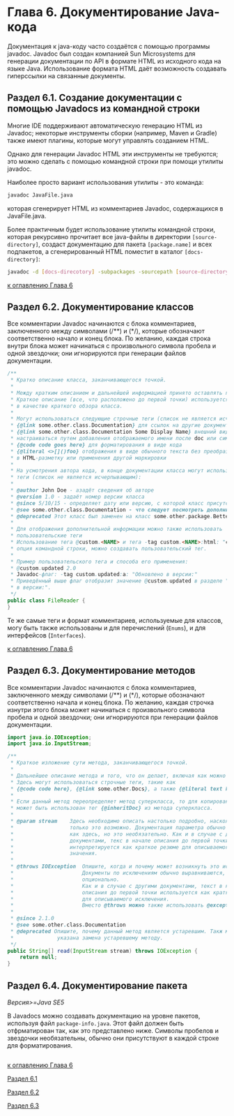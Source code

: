 # Глава 6. Документирование Java-кода

Документация к java-коду часто создаётся с помощью программы javadoc. Javadoc был создан компанией Sun Microsystems для генерации документации по API в формате HTML из исходного кода на языке Java. Использование формата HTML даёт возможность создавать гиперссылки на связанные документы. 

## Раздел 6.1. Создание документации с помощью Javadocs из командной строки

Многие IDE поддерживают автоматическую генерацию HTML из Javadoc; некоторые инструменты сборки (например, Maven и Gradle) также имеют плагины, которые могут управлять созданием HTML.

Однако для генерации Javadoc HTML эти инструменты не требуются; это можно сделать с помощью командной строки при помощи утилиты javadoc.

Наиболее просто вариант использования утилиты - это команда:

```bash
javadoc JavaFile.java
```

которая сгенерирует HTML из комментариев Javadoc, содержащихся в JavaFile.java.

Более практичным будет использование утилиты командной строки, которая рекурсивно прочитает все java-файлы в директории `[source-directory]`, создаст документацию для пакета `[package.name]` и всех подпакетов, а сгенерированный HTML поместит в каталог `[docs-directory]`:

```bash
javadoc -d [docs-direcotory] -subpackages -sourcepath [source-directory]
```

[к оглавлению Глава 6](#глава-6-документирование-java-кода)

## Раздел 6.2. Документирование классов

Все комментарии Javadoc начинаются с блока комментариев, заключенного между символами (/**) и (*/), которые обозначают соответственно начало и конец блока. По желанию, каждая строка внутри блока может начинаться с произвольного символа пробела и одной звездочки; они игнорируются при генерации файлов документации.

```java
/**
 * Кратко описание класса, заканчивающегося точкой.
 * 
 * Между кратким описанием и дальнейшей информацией принято оставлять пустую строку.
 * Краткое описание (все, что расположено до первой точки) используется в классе или пакете
 * в качестве краткого обзора класса.
 * 
 * Могут использоваться следующие строчные теги (список не является исчерпывающим):
 * {@link some.other.class.Documentation} для ссылок на другие документы или символы
 * {@link some.other.class.Documentation Some Display Name} внешний вид ссылки может
 * настраиваться путем добавления отображаемого имени после doc или символа локатора
 * {@code code goes here} для форматирования в виде кода
 * {@literal <>[]()foo} отображения в виде обычного текста без преобразования
 * в HTML-разметку или применения другой маркировки
 * 
 * На усмотрения автора кода, в конце документации класса могут использоваться следующие
 * теги (список не является исчерпывающим):
 * 
 * @author John Doe - азадёт сведения об авторе
 * @version 1.0 - задаёт номер версии класса
 * @since 5/10/15 - определяет дату или версию, с которой класс присутствует
 * @see some.other.class.Documentation - что следует посмотреть дополнительно
 * @deprecated Этот класс был заменен на класс some.other.package.BetterFileReader
 * 
 * Для отображения дополнительной информации можно также использовать
 * пользовательские теги
 * Использование тега @custom.<NAME> и тега -tag custom.<NAME>:html: "context"
 * опция командной строки, можно создавать пользовательский тег.
 * 
 * Пример пользовательского тега и способа его применения:
 * @custom.updated 2.0
 * Javadoc-флаг: -tag custom.updated:a: "Обновлено в версии:"
 * Приведённый выше флаг отобразит значение @custom.updated в разделе "Обновлено
 * в версии:".
 */
public class FileReader {
}
```

Те же самые теги и формат комментариев, используемые для классов, могу быть также использованы и для перечислений (`Enums`), и для интерфейсов (`Interfaces`).

[к оглавлению Глава 6](#глава-6-документирование-java-кода)

## Раздел 6.3. Документирование методов

Все комментарии Javadoc начинаются с блока комментариев, заключенного между символами (/**) и (*/), которые обозначают соответственно начала и конец блока. По желанию, каждая строчка изнутри этого блока может начинаться с произвольного символа пробела и одной звездочки; они игнорируются при генерации файлов документации.

```java
import java.io.IOException;
import java.io.InputStream;

/**
 * Краткое изложение сути метода, заканчивающегося точкой.
 *
 * Дальнейшее описание метода и того, что он делает, включая как можно больше деталей.
 * Здесь могут использоваться строчные теги, такие как
 * {@code code here}, {@link some.other.Docs}, а также {@literal text here}.
 *
 * Если данный метод переопределяет метод суперкласса, то для копирования документации
 * может быть использован тег {@inheritDoc} из метода суперкласса.
 *
 * @param stream    Здесь необходимо описать настолько подробно, насколько
 *                  только это возможно. Документация параметра обычно форматируется,
 *                  как здесь, но это необязательно. Как и в случае с другими
 *                  документами, текс в начале описания до первой точки
 *                  интерпретируется как краткое резюме для описываемого возвращаемого
 *                  значения.
 *
 * @throws IOException  Опишите, когда и почему может возникнуть это исключение.
 *                      Документы по исключениям обычно выравниваются, как здесь, но это
 *                      опционально.
 *                      Как и в случае с другими документами, текст в начале
 *                      описания до первой точки используется как краткое резюме
 *                      для описываемого исключения.
 *                      Вместо @throws можно также использовать @exception
 *
 * @since 2.1.0
 * @see some.other.class.Documentation
 * @deprecated Опишите, почему данный метод является устаревшим. Такж может быть
 *              указана замена устаревшему методу.
 */
public String[] read(InputStream stream) throws IOException {
    return null;
}
```

## Раздел 6.4. Документирование пакета
_Версия>=Java SE5_

В Javadocs можно создавать документацию на уровне пакетов, используя файл `package-info.java`. Этот файл должен быть отфрматирован так, как это представлено ниже. Символы пробелов и звездочки необязательны, обычно они присутствуют в каждой строке для форматирования.

```java

```

[к оглавлению Глава 6](#глава-6-документирование-java-кода)

[Раздел 6.1](#раздел-61-создание-документации-с-помощью-javadocs-из-командной-строки)

[Раздел 6.2](#раздел-62-документирование-классов)

[Раздел 6.3](#раздел-63-документирование-методов)